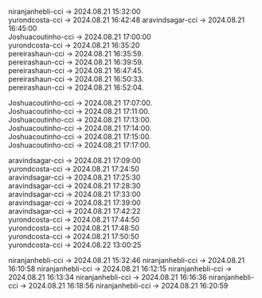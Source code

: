 niranjanhebli-cci -> 2024.08.21 15:32:00  
yurondcosta-cci  ->  2024.08.21 16:42:48 
aravindsagar-cci -> 2024.08.21 16:45:00  
Joshuacoutinho-cci -> 2024.08.21 17:00:00  
yurondcosta-cci  ->  2024.08.21 16:35:20  
pereirashaun-cci -> 2024.08.21 16:35:59.   
pereirashaun-cci -> 2024.08.21 16:39:59.   
pereirashaun-cci -> 2024.08.21 16:47:45.   
pereirashaun-cci -> 2024.08.21 16:50:33.   
pereirashaun-cci -> 2024.08.21 16:52:04.   

Joshuacoutinho-cci -> 2024.08.21 17:07:00.   
Joshuacoutinho-cci -> 2024.08.21 17:11:00.   
Joshuacoutinho-cci -> 2024.08.21 17:13:00.    
Joshuacoutinho-cci -> 2024.08.21 17:14:00.   
Joshuacoutinho-cci -> 2024.08.21 17:15:00.   
Joshuacoutinho-cci -> 2024.08.21 17:17:00.   


aravindsagar-cci -> 2024.08.21 17:09:00  
yurondcosta-cci  -> 2024.08.21 17:24:50  
aravindsagar-cci -> 2024.08.21 17:25:30  
aravindsagar-cci -> 2024.08.21 17:28:30  
aravindsagar-cci -> 2024.08.21 17:33:00  
aravindsagar-cci -> 2024.08.21 17:39:00  
aravindsagar-cci -> 2024.08.21 17:42:22  
yurondcosta-cci  -> 2024.08.21 17:44:50  
yurondcosta-cci  -> 2024.08.21 17:48:50  
yurondcosta-cci  -> 2024.08.21 17:50:50  
yurondcosta-cci  -> 2024.08.22 13:00:25


niranjanhebli-cci -> 2024.08.21 15:32:46
niranjanhebli-cci -> 2024.08.21 16:10:58
niranjanhebli-cci -> 2024.08.21 16:12:15
niranjanhebli-cci -> 2024.08.21 16:13:34
niranjanhebli-cci -> 2024.08.21 16:16:36
niranjanhebli-cci -> 2024.08.21 16:18:56
niranjanhebli-cci -> 2024.08.21 16:20:59